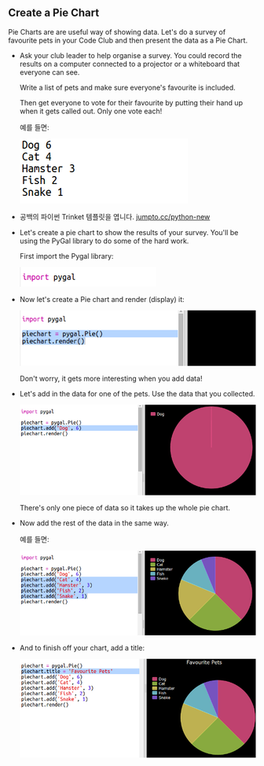 ## Create a Pie Chart

Pie Charts are are useful way of showing data. Let's do a survey of favourite pets in your Code Club and then present the data as a Pie Chart.

+ Ask your club leader to help organise a survey. You could record the results on a computer connected to a projector or a whiteboard that everyone can see.
    
    Write a list of pets and make sure everyone's favourite is included.
    
    Then get everyone to vote for their favourite by putting their hand up when it gets called out. Only one vote each!
    
    예를 들면:
    
    ![스크린샷](images/pets-favourite.png)

+ 공백의 파이썬 Trinket 템플릿을 엽니다. <a href="http://jumpto.cc/python-new" target="_blank"> jumpto.cc/python-new </a>

+ Let's create a pie chart to show the results of your survey. You'll be using the PyGal library to do some of the hard work.
    
    First import the Pygal library:
    
    ![스크린샷](images/pets-pygal.png)

+ Now let's create a Pie chart and render (display) it:
    
    ![스크린샷](images/pets-pie.png)
    
    Don't worry, it gets more interesting when you add data!

+ Let's add in the data for one of the pets. Use the data that you collected.
    
    ![스크린샷](images/pets-add.png)
    
    There's only one piece of data so it takes up the whole pie chart.

+ Now add the rest of the data in the same way.
    
    예를 들면:
    
    ![스크린샷](images/pets-add-all.png)

+ And to finish off your chart, add a title:
    
    ![screenshot](images/pets-title.png)